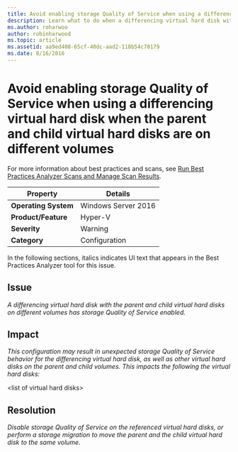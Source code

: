 ```yaml
---
title: Avoid enabling storage Quality of Service when using a differencing virtual hard disk when the parent and child virtual hard disks are on different volumes
description: Learn what to do when a differencing virtual hard disk with the parent and child virtual hard disks on different volumes has storage Quality of Service enabled.
ms.author: roharwoo
author: robinharwood
ms.topic: article
ms.assetid: aa9ed408-65cf-40dc-aad2-118b54c70179
ms.date: 8/16/2016
---
```

# Avoid enabling storage Quality of Service when using a differencing virtual hard disk when the parent and child virtual hard disks are on different volumes

>

For more information about best practices and scans, see [Run Best Practices Analyzer Scans and Manage Scan Results](/previous-versions/windows/it-pro/windows-server-2012-R2-and-2012/hh831400(v=ws.11)).

|Property|Details|
|-|-|
|**Operating System**|Windows Server 2016|
|**Product/Feature**|Hyper-V|
|**Severity**|Warning|
|**Category**|Configuration|

In the following sections, italics indicates UI text that appears in the Best Practices Analyzer tool for this issue.

## **Issue**
*A differencing virtual hard disk with the parent and child virtual hard disks on different volumes has storage Quality of Service enabled.*

## **Impact**
*This configuration may result in unexpected storage Quality of Service behavior for the differencing virtual hard disk, as well as other virtual hard disks on the parent and child volumes. This impacts the following the virtual hard disks:*

\<list of virtual hard disks>

## **Resolution**
*Disable storage Quality of Service on the referenced virtual hard disks, or perform a storage migration to move the parent and the child virtual hard disk to the same volume.*
